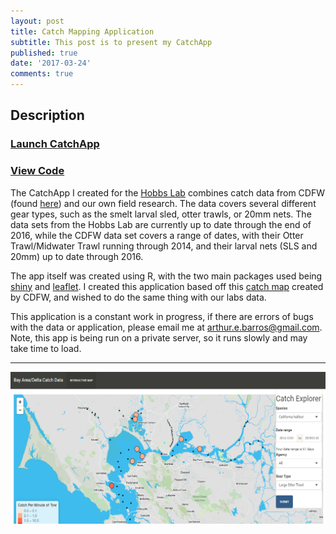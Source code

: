 ```yaml
---
layout: post
title: Catch Mapping Application
subtitle: This post is to present my CatchApp
published: true
date: '2017-03-24'
comments: true
---
```


## Description
### [Launch CatchApp](http://aebarros.com/shiny/CatchApp/CatchApp2.0/)

### [View Code](https://github.com/aebarros/shiny-server/tree/master/CatchApp2.0)

The CatchApp  I created for the [Hobbs Lab](http://hobbslab.com/) combines catch data from CDFW (found [here](https://www.wildlife.ca.gov/Conservation/Delta)) and our own field research. The data covers several different gear types, such as the smelt larval sled, otter trawls, or 20mm nets. The data sets from the Hobbs Lab are currently up to date through the end of 2016, while the CDFW data set covers a range of dates, with their Otter Trawl/Midwater Trawl running through 2014, and their larval nets (SLS and 20mm) up to date through 2016.

The app itself was created using R, with the two main packages used being [shiny](https://shiny.rstudio.com/) and [leaflet](https://rstudio.github.io/leaflet/). I created this application based off this [catch map](http://www.dfg.ca.gov/delta/data/sls/CPUE_map.asp) created by CDFW, and wished to do the same thing with our labs data.

This application is a constant work in progress, if there are errors of bugs with the data or application, please email me at arthur.e.barros@gmail.com.
Note, this app is being run on a private server, so it runs slowly and may take time to load.

---
![screenshot of app](/img/catchappscreen.png)
